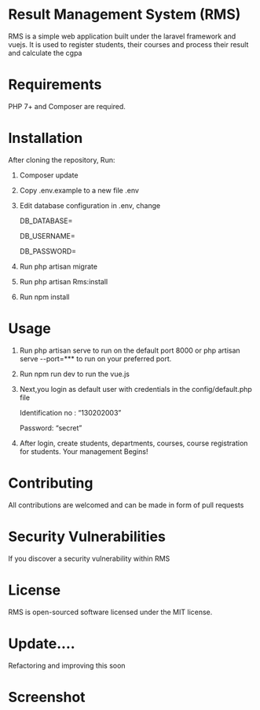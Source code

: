#  Result Management System (RMS)
RMS is a simple web application built under the laravel framework and vuejs. It is used to register students, their courses and process their result and calculate the cgpa

# Requirements
PHP 7+ and Composer are required.

# Installation
After cloning the repository, Run:
1. Composer update
2. Copy .env.example to a new file .env
3. Edit database configuration in .env, change

   	DB_DATABASE=

	DB_USERNAME=
    	
	DB_PASSWORD=

4. Run php artisan migrate
5. Run php artisan Rms:install
6. Run npm install

# Usage
1. Run php artisan serve to run on the default port 8000 or php artisan serve --port=*** to run on your preferred port.
2. Run npm run dev to run the vue.js
3. Next,you login as default user with credentials in the config/default.php file

	Identification no : “130202003”
	
	Password: “secret”
	
4. After login, create students, departments, courses, course registration for students. Your management Begins!

# Contributing
All contributions are welcomed and can be made in form of pull requests

# Security Vulnerabilities
If you discover a security vulnerability within RMS

# License
RMS is open-sourced software licensed under the MIT license.

# Update....
Refactoring and improving this soon


# Screenshot

